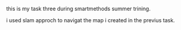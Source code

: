 this is my task three during smartmethods summer trining.

i used slam approch to navigat the map i created in the previus task.
